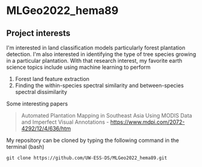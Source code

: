 # MLGeo2022_hema89
## Project interests

I'm interested in land classification models particularly forest plantation detection. I'm also interested in identifying the type of tree species growing in a particular plantation. With that research interest, my favorite earth science topics include using machine learning to perform
1. Forest land feature extraction
2. Finding the within-species spectral similarity and between-species spectral dissimilarity

Some interesting papers
> Automated Plantation Mapping in Southeast Asia Using MODIS Data and Imperfect Visual Annotations - https://www.mdpi.com/2072-4292/12/4/636/htm

My repository can be cloned by typing the following command in the terminal (bash)

``` git clone https://github.com/UW-ESS-DS/MLGeo2022_hema89.git ```
